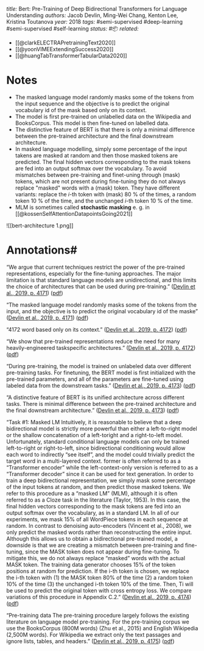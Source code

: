 *title:* Bert: Pre-Training of Deep Bidirectional Transformers for Language Understanding
*authors:* Jacob Devlin, Ming-Wei Chang, Kenton Lee, Kristina Toutanova
*year:* 2018
*tags:* #semi-supervised #deep-learning #semi-supervised #self-learning 
*status:* #📦 
*related:*
- [[@clarkELECTRAPretrainingText2020]]
- [[@yoonVIMEExtendingSuccess2020]]
- [[@huangTabTransformerTabularData2020]]
# Notes 
- The masked language model randomly masks some of the tokens from the input sequence and the objective is to predict the original vocabulary id of the mask based only on its context.
- The model is first pre-trained on unlabelled data on the Wikipedia and BooksCorpus. This model is then fine-tuned on labelled data.
- The distinctive feature of BERT is that there is only a minimal difference between the pre-trained architecture and the final downstream architecture.
- In masked language modelling, simply some percentage of the input takens are masked at random and then those masked tokens are predicted. The final hidden vectors corresponding to the mask tokens are fed into an output softmax over the vocabulary. To avoid mismatches between pre-training and finet-uning through (mask) tokens, which are not present during fine-tuning they do not always replace "masked" words with a (mask) token. They have different variants: replace the $i$-th token with (mask) 80 % of the times, a random token 10 % of the time, and the unchanged $i$-th token 10 % of the time.
- MLM is sometimes called **stochastic masking** e. g. in [[@kossenSelfAttentionDatapointsGoing2021]]

![[bert-architecture 1.png]]
# Annotations#
“We argue that current techniques restrict the power of the pre-trained representations, especially for the fine-tuning approaches. The major limitation is that standard language models are unidirectional, and this limits the choice of architectures that can be used during pre-training.” ([Devlin et al., 2019, p. 4171](zotero://select/library/items/PA8LRNM4)) ([pdf](zotero://open-pdf/library/items/WVJNKICQ?page=1&annotation=XRLRAYCB))

“The masked language model randomly masks some of the tokens from the input, and the objective is to predict the original vocabulary id of the maske” ([Devlin et al., 2019, p. 4171](zotero://select/library/items/PA8LRNM4)) ([pdf](zotero://open-pdf/library/items/WVJNKICQ?page=1&annotation=DUYZPXAL))

“4172 word based only on its context.” ([Devlin et al., 2019, p. 4172](zotero://select/library/items/PA8LRNM4)) ([pdf](zotero://open-pdf/library/items/WVJNKICQ?page=2&annotation=TTWTRB35))

“We show that pre-trained representations reduce the need for many heavily-engineered taskspecific architectures.” ([Devlin et al., 2019, p. 4172](zotero://select/library/items/PA8LRNM4)) ([pdf](zotero://open-pdf/library/items/WVJNKICQ?page=2&annotation=DYF7MRXG))

“During pre-training, the model is trained on unlabeled data over different pre-training tasks. For finetuning, the BERT model is first initialized with the pre-trained parameters, and all of the parameters are fine-tuned using labeled data from the downstream tasks.” ([Devlin et al., 2019, p. 4173](zotero://select/library/items/PA8LRNM4)) ([pdf](zotero://open-pdf/library/items/WVJNKICQ?page=3&annotation=3PWNNFTN))

“A distinctive feature of BERT is its unified architecture across different tasks. There is minimal difference between the pre-trained architecture and the final downstream architecture.” ([Devlin et al., 2019, p. 4173](zotero://select/library/items/PA8LRNM4)) ([pdf](zotero://open-pdf/library/items/WVJNKICQ?page=3&annotation=MEXCVUI3))

“Task #1: Masked LM Intuitively, it is reasonable to believe that a deep bidirectional model is strictly more powerful than either a left-to-right model or the shallow concatenation of a left-toright and a right-to-left model. Unfortunately, standard conditional language models can only be trained left-to-right or right-to-left, since bidirectional conditioning would allow each word to indirectly “see itself”, and the model could trivially predict the target word in a multi-layered context. former is often referred to as a “Transformer encoder” while the left-context-only version is referred to as a “Transformer decoder” since it can be used for text generation. In order to train a deep bidirectional representation, we simply mask some percentage of the input tokens at random, and then predict those masked tokens. We refer to this procedure as a “masked LM” (MLM), although it is often referred to as a Cloze task in the literature (Taylor, 1953). In this case, the final hidden vectors corresponding to the mask tokens are fed into an output softmax over the vocabulary, as in a standard LM. In all of our experiments, we mask 15% of all WordPiece tokens in each sequence at random. In contrast to denoising auto-encoders (Vincent et al., 2008), we only predict the masked words rather than reconstructing the entire input. Although this allows us to obtain a bidirectional pre-trained model, a downside is that we are creating a mismatch between pre-training and fine-tuning, since the MASK token does not appear during fine-tuning. To mitigate this, we do not always replace “masked” words with the actual MASK token. The training data generator chooses 15% of the token positions at random for prediction. If the i-th token is chosen, we replace the i-th token with (1) the MASK token 80% of the time (2) a random token 10% of the time (3) the unchanged i-th token 10% of the time. Then, Ti will be used to predict the original token with cross entropy loss. We compare variations of this procedure in Appendix C.2.” ([Devlin et al., 2019, p. 4174](zotero://select/library/items/PA8LRNM4)) ([pdf](zotero://open-pdf/library/items/WVJNKICQ?page=4&annotation=Q8F9TXRS))

“Pre-training data The pre-training procedure largely follows the existing literature on language model pre-training. For the pre-training corpus we use the BooksCorpus (800M words) (Zhu et al., 2015) and English Wikipedia (2,500M words). For Wikipedia we extract only the text passages and ignore lists, tables, and headers.” ([Devlin et al., 2019, p. 4175](zotero://select/library/items/PA8LRNM4)) ([pdf](zotero://open-pdf/library/items/WVJNKICQ?page=5&annotation=JI8W5C6W))